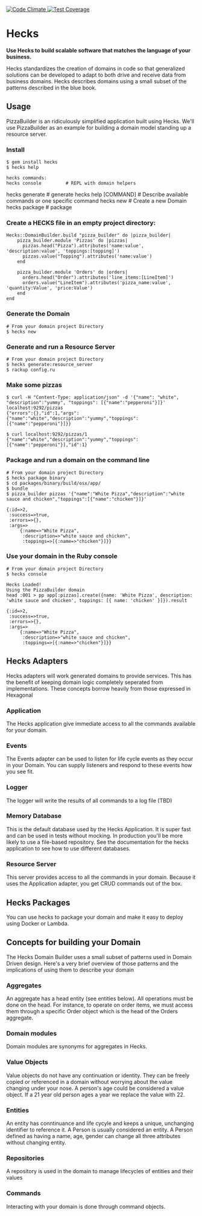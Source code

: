 [![Code Climate](https://codeclimate.com/github/chrisyoung/hecks/badges/gpa.svg)](https://codeclimate.com/github/chrisyoung/hecks)[ ![Test Coverage](https://codeclimate.com/github/chrisyoung/hecks/badges/coverage.svg)](https://codeclimate.com/github/chrisyoung/hecks/coverage)

# Hecks
**Use Hecks to build scalable software that matches the language of your business.**

Hecks standardizes the creation of domains in code so that generalized solutions can be developed to adapt to both drive and receive data from business domains.  Hecks describes domains using a small subset of the patterns described in the blue book.

## Usage
PizzaBuilder is an ridiculously simplified application built using Hecks.  We'll use PizzaBuilder as an example for building a domain model standing up a resource server.

### Install
	$ gem install hecks
	$ hecks help

	hecks commands:
	hecks console         # REPL with domain helpers
  hecks generate        # generate
  hecks help [COMMAND]  # Describe available commands or one specific command
  hecks new             # Create a new Domain
  hecks package         # package

### Create a HECKS file in an empty project directory:
	Hecks::DomainBuilder.build "pizza_builder" do |pizza_builder|
		pizza_builder.module 'Pizzas' do |pizzas|
		  pizzas.head("Pizza").attributes('name:value', 'description:value', 'toppings:[topping]')
		  pizzas.value("Topping").attributes('name:value')
		end

		pizza_builder.module 'Orders' do |orders|
		  orders.head("Order").attributes('line_items:[LineItem]')
		  orders.value("LineItem").attributes('pizza_name:value', 'quantity:Value', 'price:Value')
		end
	end

### Generate the Domain
	# From your domain project Directory
	$ hecks new

### Generate and run a Resource Server
	# From your domain project Directory
	$ hecks generate:resource_server
	$ rackup config.ru

### Make some pizzas
	$ curl -H "Content-Type: application/json" -d '{"name": "white", "description":"yummy", "toppings": [{"name":"pepperoni"}]}' localhost:9292/pizzas
	{"errors":{},"id":1,"args":{"name":"white","description":"yummy","toppings":[{"name":"pepperoni"}]}}

	$ curl localhost:9292/pizzas/1
	{"name":"white","description":"yummy","toppings":[{"name":"pepperoni"}],"id":1}

### Package and run a domain on the command line
	# From your domain project Directory
	$ hecks package binary
	$ cd packages/binary/build/osx/app/
	$ bundle
	$ pizza_builder pizzas '{"name":"White Pizza","description":"white sauce and chicken","toppings":[{"name":"chicken"}]}'

	{:id=>2,
	 :success=>true,
	 :errors=>{},
	 :args=>
	 	 {:name=>"White Pizza",
		  :description=>"white sauce and chicken",
		  :toppings=>[{:name=>"chicken"}]}}

### Use your domain in the Ruby console
	# From your domain project Directory
	$ hecks console

	Hecks Loaded!
	Using the PizzaBuilder domain
	head :001 > pp app[:pizzas].create({name: 'White Pizza', description: 'white sauce and chicken', toppings: [{ name: 'chicken' }]}).result

	{:id=>2,
	 :success=>true,
	 :errors=>{},
	 :args=>
	 	 {:name=>"White Pizza",
		  :description=>"white sauce and chicken",
		  :toppings=>[{:name=>"chicken"}]}}

## Hecks Adapters
Hecks adapters will work generated domains to provide services.  This has the benefit of keeping domain logic completely seperated from implementations.  These concepts borrow heavily from those expressed in Hexagonal

### Application
The Hecks application give immediate access to all the commands available for your domain.  

### Events
The Events adapter can be used to listen for life cycle events as they occur in your Domain.  You can supply listeners and respond to these events how you see fit.  

### Logger
The logger will write the results of all commands to a log file (TBD)

### Memory Database
This is the default database used by the Hecks Application.  It is super fast and can be used in tests without mocking.  In production you'll be more likely to use a file-based repository.  See the documentation for the hecks application to see how to use different databases.

### Resource Server
This server provides access to all the commands in your domain.  Because it uses the Application adapter, you get CRUD commands out of the box.

## Hecks Packages
You can use hecks to package your domain and make it easy to deploy using Docker or Lambda.  

## Concepts for building your Domain
The Hecks Domain Builder uses a small subset of patterns used in Domain Driven design.  Here's a very brief overview of those patterns and the implications of using them to describe your domain

### Aggregates
An aggregate has a head entity (see entities below).  All operations must be done on the head.  For instance, to operate on order items, we must access them through a specific Order object which is the head of the Orders aggregate.

### Domain modules
Domain modules are synonyms for aggregates in Hecks.

### Value Objects
Value objects do not have any continuation or identity.  They can be freely copied or referenced in a domain without worrying about the value changing under your nose.  A person's age could be considered a value object.  If a 21 year old person ages a year we replace the value with 22.

### Entities
An entity has conntinuance and life cycyle and keeps a unique, unchanging identifier to reference it.  A Person is usually considered an entity.  A Person defined as having a name, age, gender can change all three attributes without changing entity.

### Repositories
A repository is used in the domain to manage lifecycles of entities and their values

### Commands
Interacting with your domain is done through command objects.
